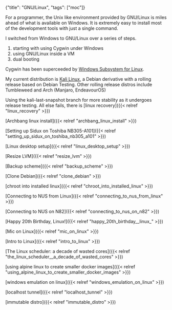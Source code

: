 {"title": "GNU/Linux", "tags": ["moc"]}

For a programmer, the Unix like environment provided by GNU/Linux is miles
ahead of what is available on Windows. It is extremely easy to install most of
the development tools with just a single command.

I switched from Windows to GNU/Linux over a series of steps.
1. starting with using Cygwin under Windows
1. using GNU/Linux inside a VM
1. dual booting

Cygwin has been superceeded by [Windows Subsystem for Linux](https://docs.microsoft.com/en-us/windows/wsl/about).

My current distribution is [Kali Linux](https://www.kali.org/), a Debian
derivative with a rolling release based on Debian Testing.
Other rolling release distros include Tumbleweed and Arch (Manjaro, EndeavourOS)

Using the kali-last-snapshot branch for more stability as it undergoes release testing.
All else fails, there is [linux recovery]({{< relref "linux_recovery" >}})

[Archbang linux install]({{< relref "archbang_linux_install" >}})

[Setting up Sidux on Toshiba NB305-A101]({{< relref "setting_up_sidux_on_toshiba_nb305_a101" >}})

[Linux desktop setup]({{< relref "linux_desktop_setup" >}})

[Resize LVM]({{< relref "resize_lvm" >}})

[Backup scheme]({{< relref "backup_scheme" >}})

[Clone Debian]({{< relref "clone_debian" >}})

[chroot into installed linux]({{< relref "chroot_into_installed_linux" >}})

[Connecting to NUS from Linux]({{< relref "connecting_to_nus_from_linux" >}})

[Connecting to NUS on N82]({{< relref "connecting_to_nus_on_n82" >}})

[Happy 20th Birthday, Linux!]({{< relref "happy_20th_birthday__linux_" >}})

[Mic on Linux]({{< relref "mic_on_linux" >}})

[Intro to Linux]({{< relref "intro_to_linux" >}})

[The Linux scheduler: a decade of wasted cores]({{< relref "the_linux_scheduler__a_decade_of_wasted_cores" >}})

[using alpine linux to create smaller docker images]({{< relref "using_alpine_linux_to_create_smaller_docker_images" >}})

[windows emulation on linux]({{< relref "windows_emulation_on_linux" >}})

[localhost tunnel]({{< relref "localhost_tunnel" >}})

[immutable distro]({{< relref "immutable_distro" >}})

